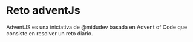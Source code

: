 # Reto adventJs

AdventJS es una iniciativa de @midudev basada en Advent of Code que consiste en resolver un reto diario.
